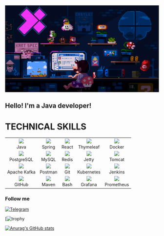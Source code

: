 ![Header](https://github.com/mynameisSergey/mynameisSergey/blob/main/assets/%D0%9C%D0%B0%D1%80%D0%B8%D0%BE.gif) 

## Hello! I'm a Java developer!
# TECHNICAL SKILLS

<table>
  <tr>
    <td align="center"><img src="https://cdn.jsdelivr.net/gh/devicons/devicon/icons/java/java-original.svg" width="50" /><br>Java</td>
    <td align="center"><img src="https://cdn.jsdelivr.net/gh/devicons/devicon/icons/spring/spring-original.svg" width="50" /><br>Spring</td>
    <td align="center"><img src="https://cdn.jsdelivr.net/gh/devicons/devicon/icons/react/react-original.svg" width="50" /><br>React</td>
    <td align="center"><img src="https://cdn.jsdelivr.net/gh/devicons/devicon/icons/thymeleaf/thymeleaf-original.svg" width="50" /><br>Thymeleaf</td>
    <td align="center"><img src="https://cdn.jsdelivr.net/gh/devicons/devicon/icons/docker/docker-original.svg" width="50" /><br>Docker</td>
  </tr>
  <tr>
    <td align="center"><img src="https://cdn.jsdelivr.net/gh/devicons/devicon/icons/postgresql/postgresql-original.svg" width="50" /><br>PostgreSQL</td>
    <td align="center"><img src="https://cdn.jsdelivr.net/gh/devicons/devicon/icons/mysql/mysql-original.svg" width="50" /><br>MySQL</td>
    <td align="center"><img src="https://cdn.jsdelivr.net/gh/devicons/devicon/icons/redis/redis-original.svg" width="50" /><br>Redis</td>
    <td align="center"><img src="https://cdn-icons-png.flaticon.com/512/3425/3425602.png" width="50" /><br>Jetty</td>
    <td align="center"><img src="https://cdn.jsdelivr.net/gh/devicons/devicon/icons/tomcat/tomcat-original.svg" width="50" /><br>Tomcat</td>
  </tr>
  <tr>
    <td align="center"><img src="https://cdn.jsdelivr.net/gh/devicons/devicon/icons/apachekafka/apachekafka-original.svg" width="50" /><br>Apache Kafka</td>
    <td align="center"><img src="https://cdn.jsdelivr.net/gh/devicons/devicon/icons/postman/postman-original.svg" width="50" /><br>Postman</td>
    <td align="center"><img src="https://cdn.jsdelivr.net/gh/devicons/devicon/icons/git/git-original.svg" width="50" /><br>Git</td>
    <td align="center"><img src="https://cdn.jsdelivr.net/gh/devicons/devicon/icons/kubernetes/kubernetes-plain.svg" width="50" /><br>Kubernetes</td>
    <td align="center"><img src="https://cdn.jsdelivr.net/gh/devicons/devicon/icons/jenkins/jenkins-original.svg" width="50" /><br>Jenkins</td>
  </tr>
  <tr>
    <td align="center"><img src="https://cdn.jsdelivr.net/gh/devicons/devicon/icons/github/github-original.svg" width="50" /><br>GitHub</td>
    <td align="center"><img src="https://cdn.jsdelivr.net/gh/devicons/devicon/icons/maven/maven-original.svg" width="50" /><br>Maven</td>
    <td align="center"><img src="https://cdn.jsdelivr.net/gh/devicons/devicon/icons/bash/bash-original.svg" width="50" /><br>Bash</td>
    <td align="center"><img src="https://cdn.jsdelivr.net/gh/devicons/devicon/icons/grafana/grafana-original.svg" width="50" /><br>Grafana</td>
    <td align="center"><img src="https://cdn.jsdelivr.net/gh/devicons/devicon/icons/prometheus/prometheus-original.svg" width="50" /><br>Prometheus</td>
  </tr>
</table>





### Follow me
[![Telegram](https://img.shields.io/badge/-Telegram-blue?style=for-the-badge&logo=Telegram)](https://t.me/YAKSS9)  

[![trophy](https://github-trophies.vercel.app/?username=mynameisSergey&title=Stars,Followers,Languages,Commits,PullRequest,Repositories)


[![Anurag's GitHub stats](https://github-readme-stats.vercel.app/api?username=mynameisSergey&hide=contribs&show_icons=true&theme=radical)](https://github.com/anuraghazra/github-readme-stats) 
